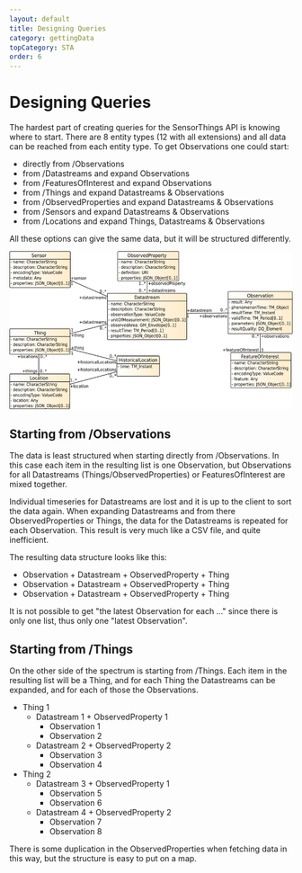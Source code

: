 ```yaml
---
layout: default
title: Designing Queries
category: gettingData
topCategory: STA
order: 6
---
```


# Designing Queries

The hardest part of creating queries for the SensorThings API is knowing where to start.
There are 8 entity types (12 with all extensions) and all data can be reached from each entity type.
To get Observations one could start:

- directly from /Observations
- from /Datastreams and expand Observations
- from /FeaturesOfInterest and expand Observations
- from /Things and expand Datastreams & Observations
- from /ObservedProperties and expand Datastreams & Observations
- from /Sensors and expand Datastreams & Observations
- from /Locations and expand Things, Datastreams & Observations

All these options can give the same data, but it will be structured differently.

![SensorThings API Data Model](../../images/SensorThingsAPI_DatenModel_v1.1-900.png)


## Starting from /Observations

The data is least structured when starting directly from /Observations.
In this case each item in the resulting list is one Observation, but Observations for all Datastreams
(Things/ObservedProperties) or FeaturesOfInterest are mixed together.

Individual timeseries for Datastreams are lost and it is up to the client to sort the data again.
When expanding Datastreams and from there ObservedProperties or Things, the data for the Datastreams is repeated for each Observation.
This result is very much like a CSV file, and quite inefficient.

The resulting data structure looks like this:

- Observation + Datastream + ObservedProperty + Thing
- Observation + Datastream + ObservedProperty + Thing
- Observation + Datastream + ObservedProperty + Thing

It is not possible to get "the latest Observation for each ..." since there is only one list, thus only one "latest Observation".


## Starting from /Things

On the other side of the spectrum is starting from /Things.
Each item in the resulting list will be a Thing, and for each Thing the Datastreams can be expanded, and for each of those the Observations.

- Thing 1
  - Datastream 1 + ObservedProperty 1
    - Observation 1
    - Observation 2
  - Datastream 2 + ObservedProperty 2
    - Observation 3
    - Observation 4
- Thing 2
  - Datastream 3 + ObservedProperty 1
    - Observation 5
    - Observation 6
  - Datastream 4 + ObservedProperty 2
    - Observation 7
    - Observation 8

There is some duplication in the ObservedProperties when fetching data in this way, but the structure is easy to put on a map.




